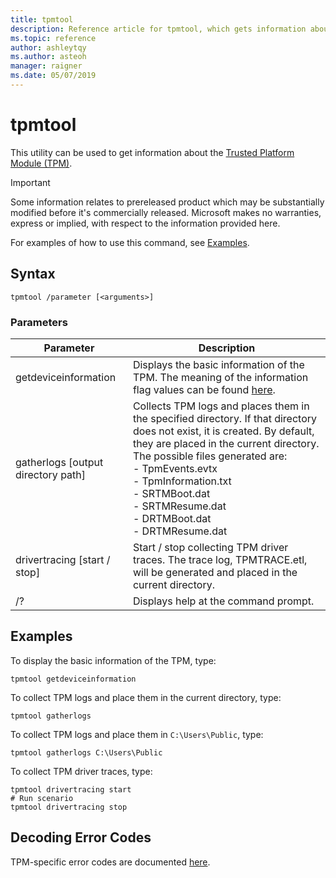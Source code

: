 ```yaml
---
title: tpmtool
description: Reference article for tpmtool, which gets information about the Trusted Platform Module.
ms.topic: reference
author: ashleytqy
ms.author: asteoh
manager: raigner
ms.date: 05/07/2019
---
```

# tpmtool

This utility can be used to get information about the [Trusted Platform Module (TPM)](/windows/security/information-protection/tpm/trusted-platform-module-overview).

>[!IMPORTANT]
>Some information relates to prereleased product which may be substantially modified before it's commercially released. Microsoft makes no warranties, express or implied, with respect to the information provided here.

For examples of how to use this command, see [Examples](#tpmtool_examples).

## Syntax

```
tpmtool /parameter [<arguments>]
```
### Parameters

|Parameter|Description|
|---------|-----------|
|getdeviceinformation|Displays the basic information of the TPM. The meaning of the information flag values can be found [here](/windows/desktop/secprov/win32-tpm-isreadyinformation#parameters).|
|gatherlogs [output directory path]|Collects TPM logs and places them in the specified directory. If that directory does not exist, it is created. By default, they are placed in the current directory. The possible files generated are: </br>- TpmEvents.evtx</br>- TpmInformation.txt</br>- SRTMBoot.dat</br>- SRTMResume.dat</br>- DRTMBoot.dat</br>- DRTMResume.dat</br>|
|drivertracing [start / stop]|Start / stop collecting TPM driver traces. The trace log, TPMTRACE.etl, will be generated and placed in the current directory.|
|/?|Displays help at the command prompt.|

## <a name=tpmtool_examples></a>Examples

To display the basic information of the TPM, type:
```
tpmtool getdeviceinformation
```
To collect TPM logs and place them in the current directory, type:
```
tpmtool gatherlogs
```
To collect TPM logs and place them in `C:\Users\Public`, type:
```
tpmtool gatherlogs C:\Users\Public
```
To collect TPM driver traces, type:
```
tpmtool drivertracing start
# Run scenario
tpmtool drivertracing stop
```

## Decoding Error Codes

TPM-specific error codes are documented [here](/windows/desktop/com/com-error-codes-6).
